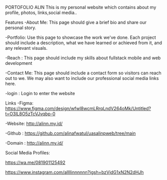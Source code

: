 PORTOFOLIO ALIN
This is my personal website which contains about my profile, photos, links,social media..

Features
-About Me: This page should give a brief bio and share our personal story.

-Portfolio: Use this page to showcase the work we've done. Each project should include a description, what we have learned or achieved from it, and any relevant visuals.

-Reach : This page should include my skills about fullstack mobile and web development

-Contact Me: This page should include a contact form so visitors can reach out to we. We may also want to include our professional social media links here.

-login : Login to enter the website

Links
-Figma: https://www.figma.com/design/wfwl8wcmLRrqLndV264oMk/Untitled?t=O3lL8O5zTcVJvqbp-0

-Website: http://alinn.my.id/

-Github : https://github.com/alinafwatul/uasalinpweb/tree/main

-Domain : http://alinn.my.id/

Social Media Profiles:

https://wa.me/081901125492

https://www.instagram.com/allllinnnnnn?igsh=bzVjdG1xN2N2dHJh
